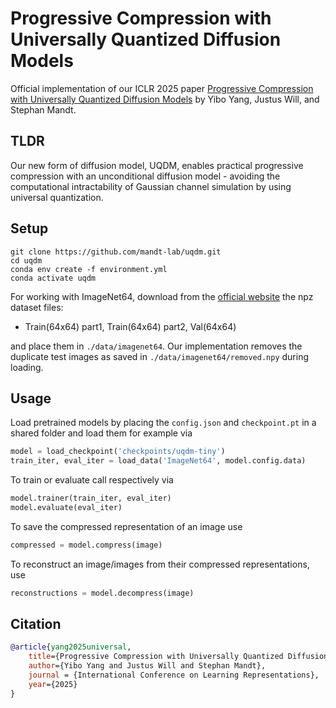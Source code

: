 # Progressive Compression with Universally Quantized Diffusion Models

Official implementation of our ICLR 2025 paper [Progressive Compression with Universally Quantized Diffusion Models](https://www.justuswill.com/uqdm/) by Yibo Yang, Justus Will, and Stephan Mandt.

## TLDR

Our new form of diffusion model, UQDM, enables practical progressive compression with an unconditional diffusion model - avoiding the computational intractability of Gaussian channel simulation by using universal quantization.

## Setup

```
git clone https://github.com/mandt-lab/uqdm.git
cd uqdm
conda env create -f environment.yml
conda activate uqdm
```

For working with ImageNet64, download from the [official website](https://image-net.org/download-images.php) the npz dataset files:
- Train(64x64) part1, Train(64x64) part2, Val(64x64)

and place them in `./data/imagenet64`. Our implementation removes the duplicate test images as saved in `./data/imagenet64/removed.npy` during loading.

## Usage

Load pretrained models by placing the `config.json` and `checkpoint.pt` in a shared folder and load them for example via
```python
model = load_checkpoint('checkpoints/uqdm-tiny')
train_iter, eval_iter = load_data('ImageNet64', model.config.data)
```

To train or evaluate call respectively via

```python
model.trainer(train_iter, eval_iter)
model.evaluate(eval_iter)
```

To save the compressed representation of an image use

```python
compressed = model.compress(image)
```

To reconstruct an image/images from their compressed representations, use

```python
reconstructions = model.decompress(image)
```

## Citation

```bibtex
@article{yang2025universal,
    title={Progressive Compression with Universally Quantized Diffusion Models},
    author={Yibo Yang and Justus Will and Stephan Mandt},
    journal = {International Conference on Learning Representations},
    year={2025}
}
```